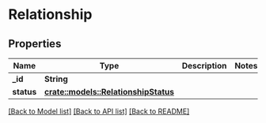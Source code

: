 # Relationship

## Properties

Name | Type | Description | Notes
------------ | ------------- | ------------- | -------------
**_id** | **String** |  | 
**status** | [**crate::models::RelationshipStatus**](RelationshipStatus.md) |  | 

[[Back to Model list]](../README.md#documentation-for-models) [[Back to API list]](../README.md#documentation-for-api-endpoints) [[Back to README]](../README.md)



